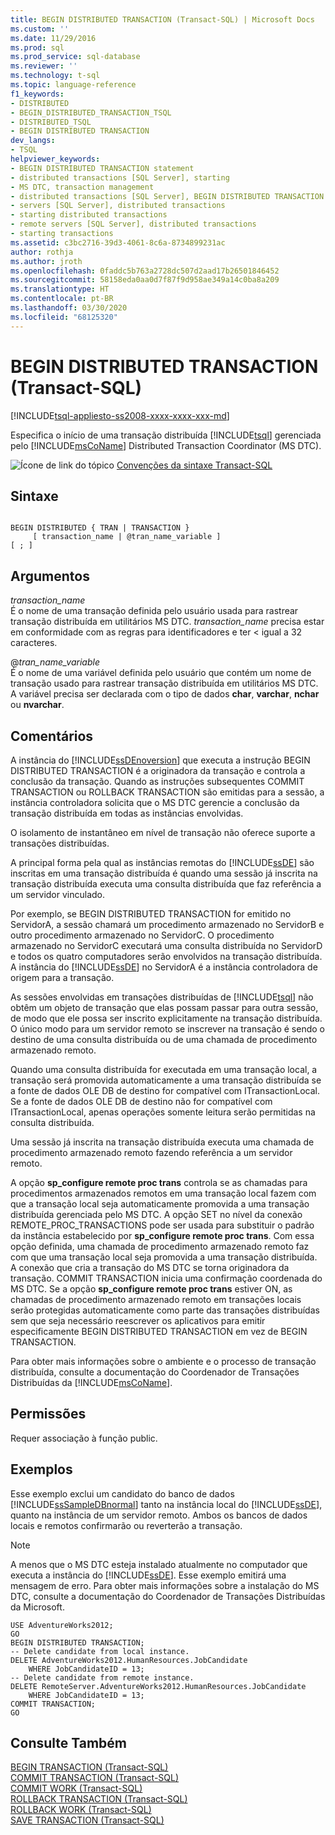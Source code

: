 ```yaml
---
title: BEGIN DISTRIBUTED TRANSACTION (Transact-SQL) | Microsoft Docs
ms.custom: ''
ms.date: 11/29/2016
ms.prod: sql
ms.prod_service: sql-database
ms.reviewer: ''
ms.technology: t-sql
ms.topic: language-reference
f1_keywords:
- DISTRIBUTED
- BEGIN_DISTRIBUTED_TRANSACTION_TSQL
- DISTRIBUTED_TSQL
- BEGIN DISTRIBUTED TRANSACTION
dev_langs:
- TSQL
helpviewer_keywords:
- BEGIN DISTRIBUTED TRANSACTION statement
- distributed transactions [SQL Server], starting
- MS DTC, transaction management
- distributed transactions [SQL Server], BEGIN DISTRIBUTED TRANSACTION statement
- servers [SQL Server], distributed transactions
- starting distributed transactions
- remote servers [SQL Server], distributed transactions
- starting transactions
ms.assetid: c3bc2716-39d3-4061-8c6a-8734899231ac
author: rothja
ms.author: jroth
ms.openlocfilehash: 0faddc5b763a2728dc507d2aad17b26501846452
ms.sourcegitcommit: 58158eda0aa0d7f87f9d958ae349a14c0ba8a209
ms.translationtype: HT
ms.contentlocale: pt-BR
ms.lasthandoff: 03/30/2020
ms.locfileid: "68125320"
---
```

# <a name="begin-distributed-transaction-transact-sql"></a>BEGIN DISTRIBUTED TRANSACTION (Transact-SQL)
[!INCLUDE[tsql-appliesto-ss2008-xxxx-xxxx-xxx-md](../../includes/tsql-appliesto-ss2008-xxxx-xxxx-xxx-md.md)]

  Especifica o início de uma transação distribuída [!INCLUDE[tsql](../../includes/tsql-md.md)] gerenciada pelo [!INCLUDE[msCoName](../../includes/msconame-md.md)] Distributed Transaction Coordinator (MS DTC).  
    
  
 ![Ícone de link do tópico](../../database-engine/configure-windows/media/topic-link.gif "Ícone de link do tópico") [Convenções da sintaxe Transact-SQL](../../t-sql/language-elements/transact-sql-syntax-conventions-transact-sql.md)  
  
## <a name="syntax"></a>Sintaxe  
  
```  
  
BEGIN DISTRIBUTED { TRAN | TRANSACTION }   
     [ transaction_name | @tran_name_variable ]   
[ ; ]  
```  
  
## <a name="arguments"></a>Argumentos  
 *transaction_name*  
 É o nome de uma transação definida pelo usuário usada para rastrear transação distribuída em utilitários MS DTC. *transaction_name* precisa estar em conformidade com as regras para identificadores e ter \< igual a 32 caracteres.  
  
 @*tran_name_variable*  
 É o nome de uma variável definida pelo usuário que contém um nome de transação usado para rastrear transação distribuída em utilitários MS DTC. A variável precisa ser declarada com o tipo de dados **char**, **varchar**, **nchar** ou **nvarchar**.  
  
## <a name="remarks"></a>Comentários  
 A instância do [!INCLUDE[ssDEnoversion](../../includes/ssdenoversion-md.md)] que executa a instrução BEGIN DISTRIBUTED TRANSACTION é a originadora da transação e controla a conclusão da transação. Quando as instruções subsequentes COMMIT TRANSACTION ou ROLLBACK TRANSACTION são emitidas para a sessão, a instância controladora solicita que o MS DTC gerencie a conclusão da transação distribuída em todas as instâncias envolvidas.  
  
 O isolamento de instantâneo em nível de transação não oferece suporte a transações distribuídas.  
  
 A principal forma pela qual as instâncias remotas do [!INCLUDE[ssDE](../../includes/ssde-md.md)] são inscritas em uma transação distribuída é quando uma sessão já inscrita na transação distribuída executa uma consulta distribuída que faz referência a um servidor vinculado.  
  
 Por exemplo, se BEGIN DISTRIBUTED TRANSACTION for emitido no ServidorA, a sessão chamará um procedimento armazenado no ServidorB e outro procedimento armazenado no ServidorC. O procedimento armazenado no ServidorC executará uma consulta distribuída no ServidorD e todos os quatro computadores serão envolvidos na transação distribuída. A instância do [!INCLUDE[ssDE](../../includes/ssde-md.md)] no ServidorA é a instância controladora de origem para a transação.  
  
 As sessões envolvidas em transações distribuídas de [!INCLUDE[tsql](../../includes/tsql-md.md)] não obtêm um objeto de transação que elas possam passar para outra sessão, de modo que ele possa ser inscrito explicitamente na transação distribuída. O único modo para um servidor remoto se inscrever na transação é sendo o destino de uma consulta distribuída ou de uma chamada de procedimento armazenado remoto.  
  
 Quando uma consulta distribuída for executada em uma transação local, a transação será promovida automaticamente a uma transação distribuída se a fonte de dados OLE DB de destino for compatível com ITransactionLocal. Se a fonte de dados OLE DB de destino não for compatível com ITransactionLocal, apenas operações somente leitura serão permitidas na consulta distribuída.  
  
 Uma sessão já inscrita na transação distribuída executa uma chamada de procedimento armazenado remoto fazendo referência a um servidor remoto.  
  
 A opção **sp_configure remote proc trans** controla se as chamadas para procedimentos armazenados remotos em uma transação local fazem com que a transação local seja automaticamente promovida a uma transação distribuída gerenciada pelo MS DTC. A opção SET no nível da conexão REMOTE_PROC_TRANSACTIONS pode ser usada para substituir o padrão da instância estabelecido por **sp_configure remote proc trans**. Com essa opção definida, uma chamada de procedimento armazenado remoto faz com que uma transação local seja promovida a uma transação distribuída. A conexão que cria a transação do MS DTC se torna originadora da transação. COMMIT TRANSACTION inicia uma confirmação coordenada do MS DTC. Se a opção **sp_configure remote proc trans** estiver ON, as chamadas de procedimento armazenado remoto em transações locais serão protegidas automaticamente como parte das transações distribuídas sem que seja necessário reescrever os aplicativos para emitir especificamente BEGIN DISTRIBUTED TRANSACTION em vez de BEGIN TRANSACTION.  
  
 Para obter mais informações sobre o ambiente e o processo de transação distribuída, consulte a documentação do Coordenador de Transações Distribuídas da [!INCLUDE[msCoName](../../includes/msconame-md.md)].  
  
## <a name="permissions"></a>Permissões  
 Requer associação à função public.  
  
## <a name="examples"></a>Exemplos  
 Esse exemplo exclui um candidato do banco de dados [!INCLUDE[ssSampleDBnormal](../../includes/sssampledbnormal-md.md)] tanto na instância local do [!INCLUDE[ssDE](../../includes/ssde-md.md)], quanto na instância de um servidor remoto. Ambos os bancos de dados locais e remotos confirmarão ou reverterão a transação.  
  
> [!NOTE]  
>  A menos que o MS DTC esteja instalado atualmente no computador que executa a instância do [!INCLUDE[ssDE](../../includes/ssde-md.md)]. Esse exemplo emitirá uma mensagem de erro. Para obter mais informações sobre a instalação do MS DTC, consulte a documentação do Coordenador de Transações Distribuídas da Microsoft.  
  
```  
USE AdventureWorks2012;  
GO  
BEGIN DISTRIBUTED TRANSACTION;  
-- Delete candidate from local instance.  
DELETE AdventureWorks2012.HumanResources.JobCandidate  
    WHERE JobCandidateID = 13;  
-- Delete candidate from remote instance.  
DELETE RemoteServer.AdventureWorks2012.HumanResources.JobCandidate  
    WHERE JobCandidateID = 13;  
COMMIT TRANSACTION;  
GO  
```  
  
## <a name="see-also"></a>Consulte Também  
 [BEGIN TRANSACTION &#40;Transact-SQL&#41;](../../t-sql/language-elements/begin-transaction-transact-sql.md)   
 [COMMIT TRANSACTION &#40;Transact-SQL&#41;](../../t-sql/language-elements/commit-transaction-transact-sql.md)   
 [COMMIT WORK &#40;Transact-SQL&#41;](../../t-sql/language-elements/commit-work-transact-sql.md)   
 [ROLLBACK TRANSACTION &#40;Transact-SQL&#41;](../../t-sql/language-elements/rollback-transaction-transact-sql.md)   
 [ROLLBACK WORK &#40;Transact-SQL&#41;](../../t-sql/language-elements/rollback-work-transact-sql.md)   
 [SAVE TRANSACTION &#40;Transact-SQL&#41;](../../t-sql/language-elements/save-transaction-transact-sql.md)  
  
  
